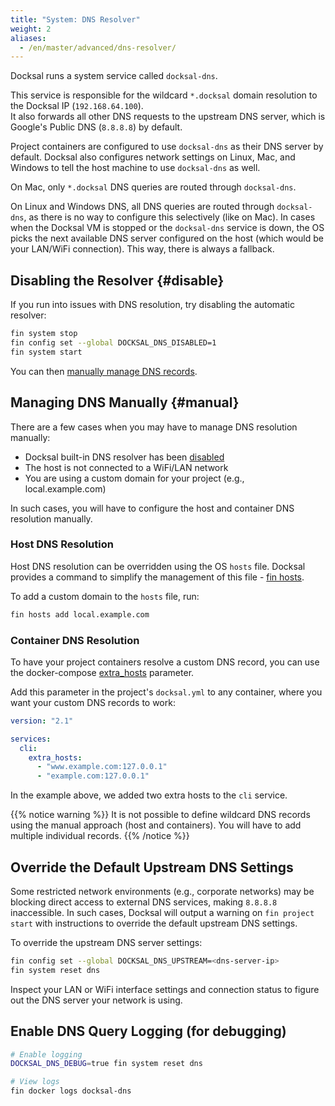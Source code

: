 ```yaml
---
title: "System: DNS Resolver"
weight: 2
aliases:
  - /en/master/advanced/dns-resolver/
---
```



Docksal runs a system service called `docksal-dns`.

This service is responsible for the wildcard `*.docksal` domain resolution to the Docksal IP (`192.168.64.100`).  
It also forwards all other DNS requests to the upstream DNS server, which is Google's Public DNS (`8.8.8.8`) by default. 

Project containers are configured to use `docksal-dns` as their DNS server by default. 
Docksal also configures network settings on Linux, Mac, and Windows to tell the host machine to use `docksal-dns` as well.

On Mac, only `*.docksal` DNS queries are routed through `docksal-dns`. 

On Linux and Windows DNS, all DNS queries are routed through `docksal-dns`, as there is no way to configure this 
selectively (like on Mac). In cases when the Docksal VM is stopped or the `docksal-dns` service is down, the OS picks 
the next available DNS server configured on the host (which would be your LAN/WiFi connection). This way, there is 
always a fallback.


## Disabling the Resolver {#disable}

If you run into issues with DNS resolution, try disabling the automatic resolver:

```bash
fin system stop
fin config set --global DOCKSAL_DNS_DISABLED=1
fin system start
```

You can then [manually manage DNS records](#manual).


## Managing DNS Manually {#manual} 

There are a few cases when you may have to manage DNS resolution manually:

- Docksal built-in DNS resolver has been [disabled](#disable)
- The host is not connected to a WiFi/LAN network
- You are using a custom domain for your project (e.g., local.example.com)

In such cases, you will have to configure the host and container DNS resolution manually.

### Host DNS Resolution

Host DNS resolution can be overridden using the OS `hosts` file. Docksal provides a command to simplify the management 
of this file - [fin hosts](/fin/fin-help/#hosts).

To add a custom domain to the `hosts` file, run:

```bash
fin hosts add local.example.com
```

### Container DNS Resolution

To have your project containers resolve a custom DNS record, you can use the docker-compose 
[extra_hosts](https://docs.docker.com/compose/compose-file/compose-file-v2/#extra_hosts) parameter.   

Add this parameter in the project's `docksal.yml` to any container, where you want your custom DNS records to work:

```yaml
version: "2.1"

services:
  cli:
    extra_hosts:
      - "www.example.com:127.0.0.1"
      - "example.com:127.0.0.1"
```

In the example above, we added two extra hosts to the `cli` service.

{{% notice warning %}}
It is not possible to define wildcard DNS records using the manual approach (host and containers). You will have to 
add multiple individual records.
{{% /notice %}}


## Override the Default Upstream DNS Settings

Some restricted network environments (e.g., corporate networks) may be blocking direct access to external DNS services, 
making `8.8.8.8` inaccessible. In such cases, Docksal will output a warning on `fin project start` with instructions 
to override the default upstream DNS settings.

To override the upstream DNS server settings:

```bash
fin config set --global DOCKSAL_DNS_UPSTREAM=<dns-server-ip>
fin system reset dns
```

Inspect your LAN or WiFi interface settings and connection status to figure out the DNS server your network is using.


## Enable DNS Query Logging (for debugging) 

```bash
# Enable logging
DOCKSAL_DNS_DEBUG=true fin system reset dns

# View logs
fin docker logs docksal-dns
```
